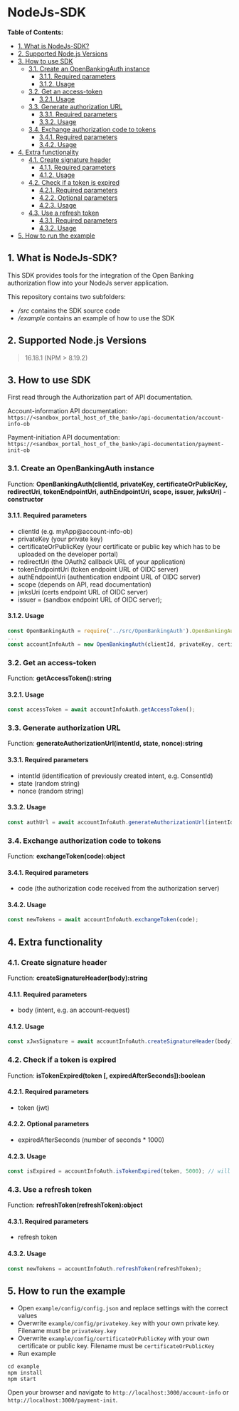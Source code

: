 # NodeJs-SDK

**Table of Contents:**

- [1. What is NodeJs-SDK?](#1-what-is-nodejs-sdk)
- [2. Supported Node.js Versions](#2-supported-nodejs-versions)
- [3. How to use SDK](#3-how-to-use-sdk)
  - [3.1. Create an OpenBankingAuth instance](#31-create-an-openbankingauth-instance)
    - [3.1.1. Required parameters](#311-required-parameters)
    - [3.1.2. Usage](#312-usage)
  - [3.2. Get an access-token](#32-get-an-access-token)
    - [3.2.1. Usage](#321-usage)
  - [3.3. Generate authorization URL](#33-generate-authorization-url)
    - [3.3.1. Required parameters](#331-required-parameters)
    - [3.3.2. Usage](#332-usage)
  - [3.4. Exchange authorization code to tokens](#34-exchange-authorization-code-to-tokens)
    - [3.4.1. Required parameters](#341-required-parameters)
    - [3.4.2. Usage](#342-usage)
- [4. Extra functionality](#4-extra-functionality)
  - [4.1. Create signature header](#41-create-signature-header)
    - [4.1.1. Required parameters](#411-required-parameters)
    - [4.1.2. Usage](#412-usage)
  - [4.2. Check if a token is expired](#42-check-if-a-token-is-expired)
    - [4.2.1. Required parameters](#421-required-parameters)
    - [4.2.2. Optional parameters](#422-optional-parameters)
    - [4.2.3. Usage](#423-usage)
  - [4.3. Use a refresh token](#43-use-a-refresh-token)
    - [4.3.1. Required parameters](#431-required-parameters)
    - [4.3.2. Usage](#432-usage)
- [5. How to run the example](#5-how-to-run-the-example)

## 1. What is NodeJs-SDK?

This SDK provides tools for the integration of the Open Banking authorization flow into your NodeJs server application.

This repository contains two subfolders:

- */src* contains the SDK source code
- */example* contains an example of how to use the SDK

## 2. Supported Node.js Versions

> 16.18.1 (NPM > 8.19.2)

## 3. How to use SDK

First read through the Authorization part of API documentation.

Account-information API documentation: `https://<sandbox_portal_host_of_the_bank>/api-documentation/account-info-ob`

Payment-initiation API documentation: `https://<sandbox_portal_host_of_the_bank>/api-documentation/payment-init-ob`

### 3.1. Create an OpenBankingAuth instance

Function: **OpenBankingAuth(clientId, privateKey, certificateOrPublicKey, redirectUri, tokenEndpointUri, authEndpointUri, scope, issuer, jwksUri) - constructor**

#### 3.1.1. Required parameters

- clientId (e.g. myApp@account-info-ob)
- privateKey (your private key)
- certificateOrPublicKey (your certificate or public key which has to be uploaded on the developer portal)
- redirectUri (the OAuth2 callback URL of your application)
- tokenEndpointUri (token endpoint URL of OIDC server)
- authEndpointUri (authentication endpoint URL of OIDC server)
- scope (depends on API, read documentation)
- jwksUri (certs endpoint URL of OIDC server)
- issuer = (sandbox endpoint URL of OIDC server);

#### 3.1.2. Usage

```javascript
const OpenBankingAuth = require('../src/OpenBankingAuth').OpenBankingAuth;
...
const accountInfoAuth = new OpenBankingAuth(clientId, privateKey, certificateOrPublicKey, redirectUri, tokenEndpointUri, authEndpointUri, scope, issuer, jwksUri);
```

### 3.2. Get an access-token

Function: **getAccessToken():string**

#### 3.2.1. Usage

```javascript
const accessToken = await accountInfoAuth.getAccessToken();
```

### 3.3. Generate authorization URL

Function: **generateAuthorizationUrl(intentId, state, nonce):string**

#### 3.3.1. Required parameters

- intentId (identification of previously created intent, e.g. ConsentId)
- state (random string)
- nonce (random string)

#### 3.3.2. Usage

```javascript
const authUrl = await accountInfoAuth.generateAuthorizationUrl(intentId, state, nonce);
```

### 3.4. Exchange authorization code to tokens

Function: **exchangeToken(code):object**

#### 3.4.1. Required parameters

- code (the authorization code received from the authorization server)

#### 3.4.2. Usage

```javascript
const newTokens = await accountInfoAuth.exchangeToken(code);
```

## 4. Extra functionality

### 4.1. Create signature header

Function: **createSignatureHeader(body):string**

#### 4.1.1. Required parameters

- body (intent, e.g. an account-request)

#### 4.1.2. Usage

```javascript
const xJwsSignature = await accountInfoAuth.createSignatureHeader(body);
```

### 4.2. Check if a token is expired

Function: **isTokenExpired(token [, expiredAfterSeconds]):boolean**

#### 4.2.1. Required parameters

- token (jwt)

#### 4.2.2. Optional parameters

- expiredAfterSeconds (number of seconds * 1000)

#### 4.2.3. Usage

```javascript
const isExpired = accountInfoAuth.isTokenExpired(token, 5000); // will token expire after five seconds?
```

### 4.3. Use a refresh token

Function: **refreshToken(refreshToken):object**

#### 4.3.1. Required parameters

- refresh token

#### 4.3.2. Usage

```javascript
const newTokens = accountInfoAuth.refreshToken(refreshToken);
```

## 5. How to run the example

- Open `example/config/config.json` and replace settings with the correct values
- Overwrite `example/config/privatekey.key` with your own private key. Filename must be `privatekey.key`
- Overwrite `example/config/certificateOrPublicKey` with your own certificate or public key. Filename must be `certificateOrPublicKey`
- Run example

```shell
cd example
npm install
npm start
```

Open your browser and navigate to `http://localhost:3000/account-info` or `http://localhost:3000/payment-init`.
